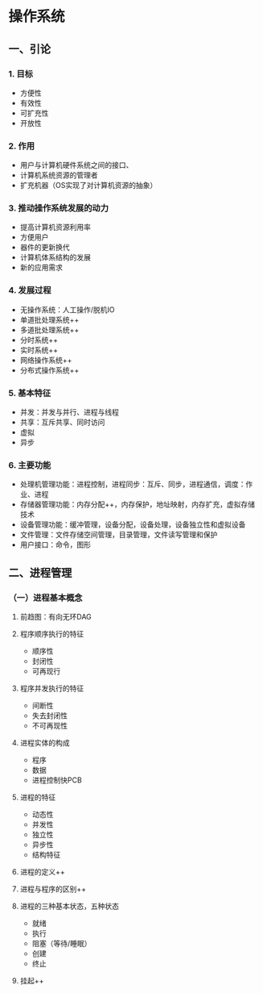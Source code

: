 # 操作系统

## 一、引论

### 1. 目标

- 方便性
- 有效性
- 可扩充性
- 开放性

### 2. 作用

- 用户与计算机硬件系统之间的接口、
- 计算机系统资源的管理者
- 扩充机器（OS实现了对计算机资源的抽象）

### 3. 推动操作系统发展的动力

- 提高计算机资源利用率
- 方便用户
- 器件的更新换代
- 计算机体系结构的发展
- 新的应用需求

### 4. 发展过程

- 无操作系统：人工操作/脱机IO
- 单道批处理系统++
- 多道批处理系统++
- 分时系统++
- 实时系统++
- 网络操作系统++
- 分布式操作系统++

### 5. 基本特征

- 并发：并发与并行、进程与线程
- 共享：互斥共享、同时访问
- 虚拟
- 异步

### 6. 主要功能

- 处理机管理功能：进程控制，进程同步：互斥、同步，进程通信，调度：作业、进程
- 存储器管理功能：内存分配++，内存保护，地址映射，内存扩充，虚拟存储技术
- 设备管理功能：缓冲管理，设备分配，设备处理，设备独立性和虚拟设备
- 文件管理：文件存储空间管理，目录管理，文件读写管理和保护
- 用户接口：命令，图形

## 二、进程管理

### （一）进程基本概念

1. 前趋图：有向无环DAG
2. 程序顺序执行的特征
   - 顺序性
   - 封闭性
   - 可再现行

3. 程序并发执行的特征
   - 间断性
   - 失去封闭性
   - 不可再现性

4. 进程实体的构成
   - 程序
   - 数据
   - 进程控制快PCB

5. 进程的特征
   - 动态性
   - 并发性
   - 独立性
   - 异步性
   - 结构特征

6. 进程的定义++
7. 进程与程序的区别++
8. 进程的三种基本状态，五种状态
   - 就绪
   - 执行
   - 阻塞（等待/睡眠）
   - 创建
   - 终止

9. 挂起++
